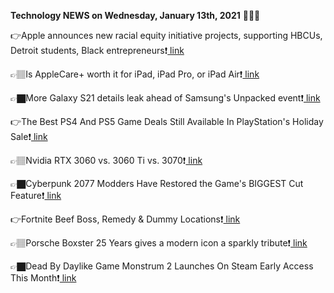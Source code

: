 <b>Technology NEWS on Wednesday, January 13th, 2021</b> 📡📡📡 

👉Apple announces new racial equity initiative projects, supporting HBCUs, Detroit students, Black entrepreneurs❗️<a href='https://techblock.club/?p=9451'> link</a>

👉🏽Is AppleCare+ worth it for iPad, iPad Pro, or iPad Air❗️<a href='https://techblock.club/?p=9453'> link</a>

👉🏿More Galaxy S21 details leak ahead of Samsung's Unpacked event❗️<a href='https://techblock.club/?p=9455'> link</a>

👉The Best PS4 And PS5 Game Deals Still Available In PlayStation's Holiday Sale❗️<a href='https://techblock.club/?p=9457'> link</a>

👉🏽Nvidia RTX 3060 vs. 3060 Ti vs. 3070❗️<a href='https://techblock.club/?p=9459'> link</a>

👉🏿Cyberpunk 2077 Modders Have Restored the Game's BIGGEST Cut Feature❗️<a href='https://techblock.club/?p=9461'> link</a>

👉Fortnite Beef Boss, Remedy & Dummy Locations❗️<a href='https://techblock.club/?p=9463'> link</a>

👉🏽Porsche Boxster 25 Years gives a modern icon a sparkly tribute❗️<a href='https://techblock.club/?p=9465'> link</a>

👉🏿Dead By Daylike Game Monstrum 2 Launches On Steam Early Access This Month❗️<a href='https://techblock.club/?p=9467'> link</a>

